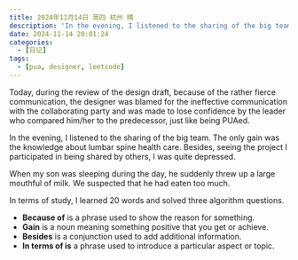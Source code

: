 ```yaml
---
title: 2024年11月14日 周四 杭州 晴
description: 'In the evening, I listened to the sharing of the big team. The only gain was the knowledge about lumbar spine health care. Besides, seeing the project I participated in being shared by others, I was quite depressed.'
date: 2024-11-14 20:01:24
categories:
  - [日记]
tags:
  - [pua, designer, leetcode]
---
```


Today, during the review of the design draft, because of the rather fierce communication, the designer was blamed for the ineffective communication with the collaborating party and was made to lose confidence by the leader who compared him/her to the predecessor, just like being PUAed.

In the evening, I listened to the sharing of the big team. The only gain was the knowledge about lumbar spine health care. Besides, seeing the project I participated in being shared by others, I was quite depressed.

When my son was sleeping during the day, he suddenly threw up a large mouthful of milk. We suspected that he had eaten too much.

In terms of study, I learned 20 words and solved three algorithm questions.

- **Because of** is a phrase used to show the reason for something.
- **Gain** is a noun meaning something positive that you get or achieve.
- **Besides** is a conjunction used to add additional information.
- **In terms of is** a phrase used to introduce a particular aspect or topic.
